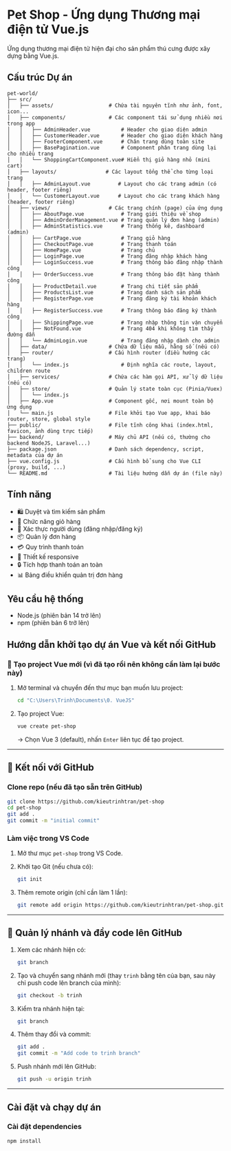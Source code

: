 # Pet Shop - Ứng dụng Thương mại điện tử Vue.js

Ứng dụng thương mại điện tử hiện đại cho sản phẩm thú cưng được xây dựng bằng Vue.js.

## Cấu trúc Dự án

```
pet-world/
├── src/
│   ├── assets/                  # Chứa tài nguyên tĩnh như ảnh, font, icon...
│   ├── components/              # Các component tái sử dụng nhiều nơi trong app
│   │   ├── AdminHeader.vue          # Header cho giao diện admin
│   │   ├── CustomerHeader.vue       # Header cho giao diện khách hàng
│   │   ├── FooterComponent.vue      # Chân trang dùng toàn site
│   │   ├── BasePagination.vue       # Component phân trang dùng lại cho nhiều trang
│   │   └── ShoppingCartComponent.vue# Hiển thị giỏ hàng nhỏ (mini cart)
│   ├── layouts/                # Các layout tổng thể cho từng loại trang
│   │   ├── AdminLayout.vue         # Layout cho các trang admin (có header, footer riêng)
│   │   └── CustomerLayout.vue      # Layout cho các trang khách hàng (header, footer riêng)
│   ├── views/                   # Các trang chính (page) của ứng dụng
│   │   ├── AboutPage.vue            # Trang giới thiệu về shop
│   │   ├── AdminOrderManagement.vue # Trang quản lý đơn hàng (admin)
│   │   ├── AdminStatistics.vue      # Trang thống kê, dashboard (admin)
│   │   ├── CartPage.vue             # Trang giỏ hàng
│   │   ├── CheckoutPage.vue         # Trang thanh toán
│   │   ├── HomePage.vue             # Trang chủ
│   │   ├── LoginPage.vue            # Trang đăng nhập khách hàng
│   │   ├── LoginSuccess.vue         # Trang thông báo đăng nhập thành công
│   │   ├── OrderSuccess.vue         # Trang thông báo đặt hàng thành công
│   │   ├── ProductDetail.vue        # Trang chi tiết sản phẩm
│   │   ├── ProductsList.vue         # Trang danh sách sản phẩm
│   │   ├── RegisterPage.vue         # Trang đăng ký tài khoản khách hàng
│   │   ├── RegisterSuccess.vue      # Trang thông báo đăng ký thành công
│   │   ├── ShippingPage.vue         # Trang nhập thông tin vận chuyển
│   │   ├── NotFound.vue             # Trang 404 khi không tìm thấy đường dẫn
│   │   └── AdminLogin.vue           # Trang đăng nhập dành cho admin
│   ├── data/                    # Chứa dữ liệu mẫu, hằng số (nếu có)
│   ├── router/                  # Cấu hình router (điều hướng các trang)
│   │   └── index.js                 # Định nghĩa các route, layout, children route
│   ├── services/                # Chứa các hàm gọi API, xử lý dữ liệu (nếu có)
│   ├── store/                   # Quản lý state toàn cục (Pinia/Vuex)
│   │   └── index.js
│   ├── App.vue                  # Component gốc, nơi mount toàn bộ ứng dụng
│   └── main.js                  # File khởi tạo Vue app, khai báo router, store, global style
├── public/                      # File tĩnh công khai (index.html, favicon, ảnh dùng trực tiếp)
├── backend/                     # Máy chủ API (nếu có, thường cho backend NodeJS, Laravel...)
├── package.json                 # Danh sách dependency, script, metadata của dự án
├── vue.config.js                # Cấu hình bổ sung cho Vue CLI (proxy, build, ...)
└── README.md                    # Tài liệu hướng dẫn dự án (file này)
```

## Tính năng

- 🛍️ Duyệt và tìm kiếm sản phẩm
- 🛒 Chức năng giỏ hàng
- 👤 Xác thực người dùng (đăng nhập/đăng ký)
- 📦 Quản lý đơn hàng
- 💳 Quy trình thanh toán
- 📱 Thiết kế responsive
- 🔒 Tích hợp thanh toán an toàn
- 📊 Bảng điều khiển quản trị đơn hàng

## Yêu cầu hệ thống

- Node.js (phiên bản 14 trở lên)
- npm (phiên bản 6 trở lên)

## Hướng dẫn khởi tạo dự án Vue và kết nối GitHub

### 🚀 Tạo project Vue mới (vì đã tạo rồi nên không cần làm lại bước này)

1. Mở terminal và chuyển đến thư mục bạn muốn lưu project:

   ```bash
   cd "C:\Users\Trinh\Documents\0. VueJS"
   ```
2. Tạo project Vue:

   ```bash
   vue create pet-shop
   ```

   → Chọn Vue 3 (default), nhấn `Enter` liên tục để tạo project.

---

## 🔗 Kết nối với GitHub

### Clone repo (nếu đã tạo sẵn trên GitHub)

```bash
git clone https://github.com/kieutrinhtran/pet-shop
cd pet-shop
git add .
git commit -m "initial commit"
```

### Làm việc trong VS Code

1. Mở thư mục `pet-shop` trong VS Code.
2. Khởi tạo Git (nếu chưa có):

   ```bash
   git init
   ```
3. Thêm remote origin (chỉ cần làm 1 lần):

   ```bash
   git remote add origin https://github.com/kieutrinhtran/pet-shop.git
   ```

---

## 🌿 Quản lý nhánh và đẩy code lên GitHub

1. Xem các nhánh hiện có:

   ```bash
   git branch
   ```
2. Tạo và chuyển sang nhánh mới (thay `trinh` bằng tên của bạn, sau này chỉ push code lên branch của mình):

   ```bash
   git checkout -b trinh
   ```
3. Kiểm tra nhánh hiện tại:

   ```bash
   git branch
   ```
4. Thêm thay đổi và commit:

   ```bash
   git add .
   git commit -m "Add code to trinh branch"
   ```
5. Push nhánh mới lên GitHub:

   ```bash
   git push -u origin trinh
   ```

---

## Cài đặt và chạy dự án

### Cài đặt dependencies
```bash
npm install
```